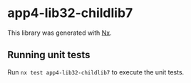 # app4-lib32-childlib7

This library was generated with [Nx](https://nx.dev).

## Running unit tests

Run `nx test app4-lib32-childlib7` to execute the unit tests.
